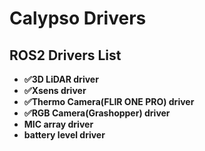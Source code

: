 # Calypso Drivers

## ROS2 Drivers List

- **✅3D LiDAR driver**
- **✅Xsens driver**
- **✅Thermo Camera(FLIR ONE PRO) driver**
- **✅RGB Camera(Grashopper) driver**
- **MIC array driver**
- **battery level driver**
